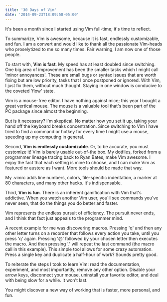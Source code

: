 ```yaml
---
title: '30 Days of Vim'
date: '2014-09-23T18:09:58-05:00'
---
```


It's been a month since I started using Vim full-time; it's time to reflect.

To summarize, Vim is awesome, because it is fast, endlessly customizable, and
fun. I am a convert and would like to thank all the passionate Vim-heads who
proselytized to me so many times. Fair warning, I am now one of those people.

To start with, <strong>Vim is fast</strong>. My speed has at least doubled
since switching. One big area of improvement has been the smaller tasks which I
might call 'minor annoyances'. These are small bugs or syntax issues that are
worth fixing but are low priority, tasks that I once postponed or ignored. With
Vim, I just fix them, without much thought. Staying in one window is conducive
to the coveted 'flow' state.

Vim is a mouse-free editor. I have nothing against mice; this year I bought a
great vertical mouse. The mouse is a valuable tool that's been part of the PC
package since almost the beginning.

But is it necessary? I'm skeptical. No matter how you set it up, taking your
hand off the keyboard breaks concentration. Since switching to Vim I have tried
to find a command or hotkey for every time I might use a mouse, speeding up my
computing in general.

Second, <strong>Vim is endlessly customizable</strong>. Or, to be accurate, you
must customize it! Vim is barely usable out-of-the box. My dotfiles, forked
from a programmer lineage tracing back to Ryan Bates, make Vim awesome. I enjoy
the fact that each setting is mine to choose, and I can make Vim as featured or
austere as I want. More tools should be made that way.

My .vimrc adds line numbers, colors, file-specific indentation, a marker at 80
characters, and many other hacks. It's indispensable.

Third, <strong>Vim is fun</strong>. There is an inherent gamification with Vim
that's addictive. When you watch another Vim user, you'll see commands you've
never seen, that do the things you do better and faster.

Vim represents the endless pursuit of efficiency. The pursuit never ends, and I
think that fact just appeals to the programmer mind.

A recent example for me was discovering macros. Pressing 'q' and then any other
letter turns on a recorder that follows every action you take, until you press
'q' again. Pressing '@' followed by your chosen letter then executes the macro.
And then pressing '.' will repeat the last command (the macro call in this
example). This simple tool allows for some crazy automation. Press a single key
and duplicate a half-hour of work? Sounds pretty good.

To reiterate the steps I took to learn Vim: read the documentation, experiment,
and most importantly, remove any other option. Disable your arrow keys,
disconnect your mouse, uninstall your favorite editor, and deal with being slow
for a while. It won't last.

You might discover a new way of working that is faster, more personal, and fun.
